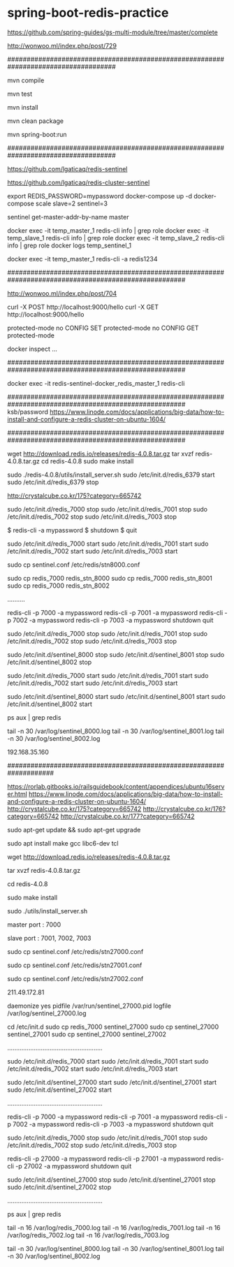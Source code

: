 # spring-boot-redis-practice

https://github.com/spring-guides/gs-multi-module/tree/master/complete

http://wonwoo.ml/index.php/post/729


####################################################################################


mvn compile

mvn test

mvn install

mvn clean package


mvn spring-boot:run


####################################################################################

https://github.com/lgaticaq/redis-sentinel

https://github.com/lgaticaq/redis-cluster-sentinel


export REDIS_PASSWORD=mypassword
docker-compose up -d
docker-compose scale slave=2 sentinel=3


sentinel get-master-addr-by-name master


docker exec -it temp_master_1 redis-cli info | grep role
docker exec -it temp_slave_1 redis-cli info | grep role
docker exec -it temp_slave_2 redis-cli info | grep role
docker logs temp_sentinel_1


docker exec -it temp_master_1 redis-cli -a redis1234


######################################################################################################

http://wonwoo.ml/index.php/post/704

curl -X POST http://localhost:9000/hello
curl -X GET http://localhost:9000/hello

protected-mode no
CONFIG SET protected-mode no
CONFIG GET protected-mode

docker inspect ...

######################################################################################################

docker exec -it redis-sentinel-docker_redis_master_1 redis-cli




######################################################################################################
ksb/password
https://www.linode.com/docs/applications/big-data/how-to-install-and-configure-a-redis-cluster-on-ubuntu-1604/



######################################################################################################

wget http://download.redis.io/releases/redis-4.0.8.tar.gz
tar xvzf redis-4.0.8.tar.gz
cd redis-4.0.8
sudo make install


sudo ./redis-4.0.8/utils/install_server.sh
sudo /etc/init.d/redis_6379 start
sudo /etc/init.d/redis_6379 stop

http://crystalcube.co.kr/175?category=665742


sudo /etc/init.d/redis_7000 stop
sudo /etc/init.d/redis_7001 stop
sudo /etc/init.d/redis_7002 stop
sudo /etc/init.d/redis_7003 stop

$ redis-cli -a mypassword
$ shutdown
$ quit

sudo /etc/init.d/redis_7000 start
sudo /etc/init.d/redis_7001 start
sudo /etc/init.d/redis_7002 start
sudo /etc/init.d/redis_7003 start

sudo cp sentinel.conf /etc/redis/stn8000.conf

sudo cp redis_7000 redis_stn_8000
sudo cp redis_7000 redis_stn_8001
sudo cp redis_7000 redis_stn_8002


..........


redis-cli -p 7000 -a mypassword
redis-cli -p 7001 -a mypassword
redis-cli -p 7002 -a mypassword
redis-cli -p 7003 -a mypassword
shutdown
quit

sudo /etc/init.d/redis_7000 stop
sudo /etc/init.d/redis_7001 stop
sudo /etc/init.d/redis_7002 stop
sudo /etc/init.d/redis_7003 stop

sudo /etc/init.d/sentinel_8000 stop
sudo /etc/init.d/sentinel_8001 stop
sudo /etc/init.d/sentinel_8002 stop


sudo /etc/init.d/redis_7000 start
sudo /etc/init.d/redis_7001 start
sudo /etc/init.d/redis_7002 start
sudo /etc/init.d/redis_7003 start

sudo /etc/init.d/sentinel_8000 start
sudo /etc/init.d/sentinel_8001 start
sudo /etc/init.d/sentinel_8002 start


ps aux | grep redis


tail -n 30 /var/log/sentinel_8000.log
tail -n 30 /var/log/sentinel_8001.log
tail -n 30 /var/log/sentinel_8002.log

192.168.35.160

####################################################################


https://rorlab.gitbooks.io/railsguidebook/content/appendices/ubuntu16server.html
https://www.linode.com/docs/applications/big-data/how-to-install-and-configure-a-redis-cluster-on-ubuntu-1604/
http://crystalcube.co.kr/175?category=665742
http://crystalcube.co.kr/176?category=665742
http://crystalcube.co.kr/177?category=665742



sudo apt-get update && sudo apt-get upgrade

sudo apt install make gcc libc6-dev tcl


wget http://download.redis.io/releases/redis-4.0.8.tar.gz

tar xvzf redis-4.0.8.tar.gz

cd redis-4.0.8

sudo make install


sudo ./utils/install_server.sh

master port : 7000

slave port : 7001, 7002, 7003


sudo cp sentinel.conf /etc/redis/stn27000.conf

sudo cp sentinel.conf /etc/redis/stn27001.conf

sudo cp sentinel.conf /etc/redis/stn27002.conf

211.49.172.81


daemonize yes
pidfile /var/run/sentinel_27000.pid
logfile /var/log/sentinel_27000.log



cd /etc/init.d
sudo cp redis_7000 sentinel_27000
sudo cp sentinel_27000 sentinel_27001
sudo cp sentinel_27000 sentinel_27002


......................................................


sudo /etc/init.d/redis_7000 start
sudo /etc/init.d/redis_7001 start
sudo /etc/init.d/redis_7002 start
sudo /etc/init.d/redis_7003 start

sudo /etc/init.d/sentinel_27000 start
sudo /etc/init.d/sentinel_27001 start
sudo /etc/init.d/sentinel_27002 start


......................................................


redis-cli -p 7000 -a mypassword
redis-cli -p 7001 -a mypassword
redis-cli -p 7002 -a mypassword
redis-cli -p 7003 -a mypassword
shutdown
quit

sudo /etc/init.d/redis_7000 stop
sudo /etc/init.d/redis_7001 stop
sudo /etc/init.d/redis_7002 stop
sudo /etc/init.d/redis_7003 stop


redis-cli -p 27000 -a mypassword
redis-cli -p 27001 -a mypassword
redis-cli -p 27002 -a mypassword
shutdown
quit

sudo /etc/init.d/sentinel_27000 stop
sudo /etc/init.d/sentinel_27001 stop
sudo /etc/init.d/sentinel_27002 stop


......................................................


ps aux | grep redis

tail -n 16 /var/log/redis_7000.log
tail -n 16 /var/log/redis_7001.log
tail -n 16 /var/log/redis_7002.log
tail -n 16 /var/log/redis_7003.log


tail -n 30 /var/log/sentinel_8000.log
tail -n 30 /var/log/sentinel_8001.log
tail -n 30 /var/log/sentinel_8002.log